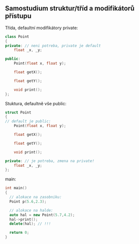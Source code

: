 ## Samostudium struktur/tříd a modifikátorů přístupu

Třída, defaultní modifikátory private:

```cpp
class Point
{
private: // neni potreba, private je default
    float _x, _y;

public:
    Point(float x, float y);

    float getX();

    float getY();

    void print();
};
```

Stuktura, defaultně vše public:

```cpp
struct Point
{
// default je public:
    Point(float x, float y);

    float getX();

    float getY();

    void print();

private: // je potreba, zmena na private!
    float _x, _y;
};
```

main:

```cpp
int main()
{
  // alokace na zasobniku:
  Point p(5.6,2.3);

  // alokace na halde:
  auto hal = new Point(5.7,4.2);
  hal->print();
  delete(hal); // !!!

  return 0;
}
```

